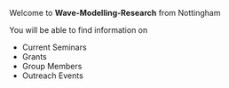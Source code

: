 Welcome to **Wave-Modelling-Research** from Nottingham

You will be able to find information on
- Current Seminars
- Grants
- Group Members
- Outreach Events
